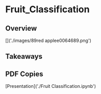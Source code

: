 # Fruit_Classification
## Overview

[]('./images/89red applee0064689.png')

## Takeaways

## PDF Copies
[Presentation]('./Fruit Classification.ipynb')
